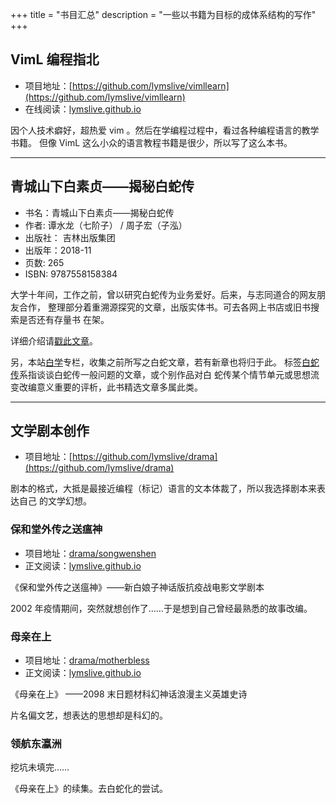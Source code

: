 +++
title = "书目汇总"
description = "一些以书籍为目标的成体系结构的写作"
+++

## VimL 编程指北

* 项目地址：[https://github.com/lymslive/vimllearn](https://github.com/lymslive/vimllearn)
* 在线阅读：[lymslive.github.io](https://lymslive.github.io/vimllearn/)

因个人技术癖好，超热爱 vim 。然后在学编程过程中，看过各种编程语言的教学书籍。
但像 VimL 这么小众的语言教程书籍是很少，所以写了这么本书。
<hr/>

## 青城山下白素贞——揭秘白蛇传

* 书名：青城山下白素贞——揭秘白蛇传
* 作者: 谭水龙（七阶子） / 周子宏（子泓）
* 出版社： 吉林出版集团
* 出版年：2018-11
* 页数: 265
* ISBN: 9787558158384

大学十年间，工作之前，曾以研究白蛇传为业务爱好。后来，与志同道合的网友朋友合作，
整理部分着重溯源探究的文章，出版实体书。可去各网上书店或旧书搜索是否还有存量书
在架。

详细介绍请[戳此文章](/white/book-jiemi-baishezhuan-jianjie)。

另，本站[白学](/white)专栏，收集之前所写之白蛇文章，若有新章也将归于此。
标签[白蛇传](/tags/bai-she-chuan/)系指谈谈白蛇传一般问题的文章，或个别作品对白
蛇传某个情节单元或思想流变改编意义重要的评析，此书精选文章多属此类。
<hr/>

## 文学剧本创作

* 项目地址：[https://github.com/lymslive/drama](https://github.com/lymslive/drama)

剧本的格式，大抵是最接近编程（标记）语言的文本体裁了，所以我选择剧本来表达自己
的文学幻想。

### 保和堂外传之送瘟神

* 项目地址：[drama/songwenshen](https://github.com/lymslive/drama/tree/master/songwenshen)
* 正文阅读：[lymslive.github.io](https://lymslive.github.io/drama/songwenshen.html)

《保和堂外传之送瘟神》——新白娘子神话版抗疫战电影文学剧本

2002 年疫情期间，突然就想创作了……于是想到自己曾经最熟悉的故事改编。

### 母亲在上

* 项目地址：[drama/motherbless](https://github.com/lymslive/drama/tree/master/motherbless)
* 正文阅读：[lymslive.github.io](https://lymslive.github.io/drama/motherbless.html)

《母亲在上》 ——2098 末日题材科幻神话浪漫主义英雄史诗

片名偏文艺，想表达的思想却是科幻的。

### 领航东瀛洲

挖坑未填完……

《母亲在上》的续集。去白蛇化的尝试。
